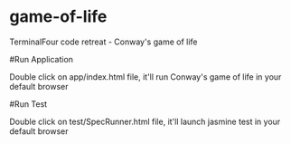 # game-of-life
TerminalFour code retreat - Conway's  game of life 

#Run Application

Double click on app/index.html file, it'll run Conway's game of life in your default browser

#Run Test
 
Double click on test/SpecRunner.html file, it'll launch jasmine test in your default browser
